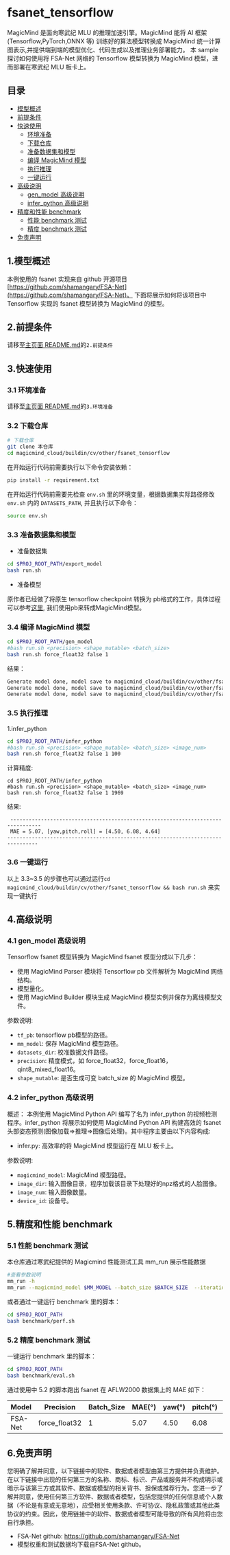 # fsanet_tensorflow

MagicMind 是面向寒武纪 MLU 的推理加速引擎。MagicMind 能将 AI 框架(Tensorflow,PyTorch,ONNX 等)
训练好的算法模型转换成 MagicMind 统一计算图表示,并提供端到端的模型优化、代码生成以及推理业务部署能力。
本 sample 探讨如何使用将 FSA-Net 网络的 Tensorflow 模型转换为 MagicMind 模型，进而部署在寒武纪 MLU 板卡上。

## 目录

- [模型概述](#1模型概述)
- [前提条件](#2前提条件)
- [快速使用](#3快速使用)
  - [环境准备](#31-环境准备)
  - [下载仓库](#32-下载仓库)
  - [准备数据集和模型](#33-准备数据集和模型)
  - [编译 MagicMind 模型](#34-编译-magicmind-模型)
  - [执行推理](#35-执行推理)
  - [一键运行](#36-一键运行)
- [高级说明](#4高级说明)
  - [gen_model 高级说明](#41-gen_model-高级说明)
  - [infer_python 高级说明](#42-infer_python-高级说明)
- [精度和性能 benchmark](#5精度和性能-benchmark)
  - [性能 benchmark 测试](#51-性能-benchmark-测试)
  - [精度 benchmark 测试](#52-精度-benchmark-测试)
- [免责声明](#6免责声明)

## 1.模型概述

本例使用的 fsanet 实现来自 github 开源项目[https://github.com/shamangary/FSA-Net](https://github.com/shamangary/FSA-Net)。 下面将展示如何将该项目中 Tensorflow 实现的 fsanet 模型转换为 MagicMind 的模型。

## 2.前提条件

请移至[主页面 README.md](../../../../README.md)的`2.前提条件`

## 3.快速使用

### 3.1 环境准备

请移至[主页面 README.md](../../../../README.md)的`3.环境准备`

### 3.2 下载仓库

```bash
# 下载仓库
git clone 本仓库
cd magicmind_cloud/buildin/cv/other/fsanet_tensorflow
```

在开始运行代码前需要执行以下命令安装依赖：

```bash
pip install -r requirement.txt
```

在开始运行代码前需要先检查 `env.sh` 里的环境变量，根据数据集实际路径修改 `env.sh` 内的 `DATASETS_PATH`, 并且执行以下命令：

```bash
source env.sh
```

### 3.3 准备数据集和模型

- 准备数据集

```bash
cd $PROJ_ROOT_PATH/export_model
bash run.sh
```

- 准备模型

原作者已经做了将原生 tensorflow checkpoint 转换为 pb格式的工作，具体过程可以参考[这里](https://github.com/shamangary/FSA-Net/tree/master/pre-trained/converted-models), 我们使用pb来转成MagicMind模型。

### 3.4 编译 MagicMind 模型

```bash
cd $PROJ_ROOT_PATH/gen_model
#bash run.sh <precision> <shape_mutable> <batch_size>
bash run.sh force_float32 false 1
```

结果：

```bash
Generate model done, model save to magicmind_cloud/buildin/cv/other/fsanet_tensorflow/data/mm_model/fsanet_capsule_force_float32_false_1
Generate model done, model save to magicmind_cloud/buildin/cv/other/fsanet_tensorflow/data/mm_model/fsanet_nos_capsule_force_float32_false_1
Generate model done, model save to magicmind_cloud/buildin/cv/other/fsanet_tensorflow/data/mm_model/fsanet_var_capsule_force_float32_false_1
```

### 3.5 执行推理

1.infer_python

```bash
cd $PROJ_ROOT_PATH/infer_python
#bash run.sh <precision> <shape_mutable> <batch_size> <image_num>
bash run.sh force_float32 false 1 100
```

计算精度:

```
cd $PROJ_ROOT_PATH/infer_python
#bash run.sh <precision> <shape_mutable> <batch_size> <image_num>
bash run.sh force_float32 false 1 1969
```

结果:

```
 --------------------------------------------------------------------------------
 MAE = 5.07, [yaw,pitch,roll] = [4.50, 6.08, 4.64]
--------------------------------------------------------------------------------
```

### 3.6 一键运行

以上 3.3~3.5 的步骤也可以通过运行`cd magicmind_cloud/buildin/cv/other/fsanet_tensorflow && bash run.sh` 来实现一键执行

## 4.高级说明

### 4.1 gen_model 高级说明

Tensorflow fsanet 模型转换为 MagicMind fsanet 模型分成以下几步：

- 使用 MagicMind Parser 模块将 Tensorflow pb 文件解析为 MagicMind 网络结构。
- 模型量化。
- 使用 MagicMind Builder 模块生成 MagicMind 模型实例并保存为离线模型文件。

参数说明:

- `tf_pb`: tensorflow pb模型的路径。
- `mm_model`: 保存 MagicMind 模型路径。
- `datasets_dir`: 校准数据文件路径。
- `precision`: 精度模式，如 force_float32，force_float16，qint8_mixed_float16。
- `shape_mutable`: 是否生成可变 batch_size 的 MagicMind 模型。

### 4.2 infer_python 高级说明

概述：
本例使用 MagicMind Python API 编写了名为 infer_python 的视频检测程序。infer_python 将展示如何使用 MagicMind Python API 构建高效的 fsanet 头部姿态预测(图像加载=>推理=>图像后处理)。其中程序主要由以下内容构成:

- infer.py: 高效率的将 MagicMind 模型运行在 MLU 板卡上。

参数说明:

- `magicmind_model`: MagicMind 模型路径。
- `image_dir`: 输入图像目录，程序加载该目录下处理好的npz格式的人脸图像。
- `image_num`: 输入图像数量。
- `device_id`: 设备号。

## 5.精度和性能 benchmark

### 5.1 性能 benchmark 测试

本仓库通过寒武纪提供的 Magicmind 性能测试工具 mm_run 展示性能数据

```bash
#查看参数说明
mm_run -h
mm_run --magicmind_model $MM_MODEL --batch_size $BATCH_SIZE  --iterations 1000
```

或者通过一键运行 benchmark 里的脚本：

```bash
cd $PROJ_ROOT_PATH
bash benchmark/perf.sh
```

### 5.2 精度 benchmark 测试

一键运行 benchmark 里的脚本：

```bash
cd $PROJ_ROOT_PATH
bash benchmark/eval.sh
```

通过使用中 5.2 的脚本跑出 fsanet 在 AFLW2000 数据集上的 MAE 如下：

| Model  | Precision           | Batch_Size | MAE(°)  | yaw(°) | pitch(°) | roll(°) |
| ------ | ------------------- | ---------- | --------|--------|--------- | ------- | 
| FSA-Net| force_float32       | 1          |   5.07  |   4.50 |   6.08   |  4.64   |

## 6.免责声明

您明确了解并同意，以下链接中的软件、数据或者模型由第三方提供并负责维护。在以下链接中出现的任何第三方的名称、商标、标识、产品或服务并不构成明示或暗示与该第三方或其软件、数据或模型的相关背书、担保或推荐行为。您进一步了解并同意，使用任何第三方软件、数据或者模型，包括您提供的任何信息或个人数据（不论是有意或无意地），应受相关使用条款、许可协议、隐私政策或其他此类协议的约束。因此，使用链接中的软件、数据或者模型可能导致的所有风险将由您自行承担。

- FSA-Net github: https://github.com/shamangary/FSA-Net
- 模型权重和测试数据均下载自FSA-Net github。
